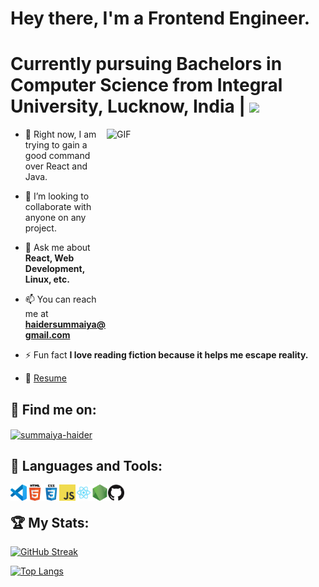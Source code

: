 # Hey there, I'm a Frontend Engineer.
# Currently pursuing Bachelors in Computer Science from Integral University, Lucknow, India | ![](https://komarev.com/ghpvc/?username=summaiyahaider&label=Profile%20views&color=0e75b6&style=flat)
<img align="right" alt="GIF" src="https://media0.giphy.com/media/rsUGLKwgSvSxmq1VrZ/giphy.gif?cid=790b7611c5e7c2f93c79400e7b31793a8bbd6c2f90f21ddd&rid=giphy.gif&ct=s" width="350" height="330" />

- 🚀 Right now, I am trying to gain a good command over React and Java.

- 👯 I’m looking to collaborate with anyone on any project.

- 💬 Ask me about **React, Web Development, Linux, etc.**

- 📫 You can reach me at **haidersummaiya@gmail.com**

- ⚡ Fun fact **I love reading fiction because it helps me escape reality.**

- 📝 [Resume](https://drive.google.com/file/d/1J3z1KUlLrSL1NK3JvD2siJRX0jW0VOpS/view?usp=sharing)

## :email: Find me on:  
<p align="left">
<a href="https://www.linkedin.com/in/summaiya-haider-4a49a0188/" target="blank"><img align="center" src="https://raw.githubusercontent.com/rahuldkjain/github-profile-readme-generator/master/src/images/icons/Social/linked-in-alt.svg" alt="summaiya-haider" height="25" width="25" /></a>

</p>

## 🧰 Languages and Tools:

<img align="left" alt="Visual Studio Code" width="26px" src="https://raw.githubusercontent.com/github/explore/80688e429a7d4ef2fca1e82350fe8e3517d3494d/topics/visual-studio-code/visual-studio-code.png" />
<img align="left" alt="HTML5" width="26px" src="https://raw.githubusercontent.com/github/explore/80688e429a7d4ef2fca1e82350fe8e3517d3494d/topics/html/html.png" />
<img align="left" alt="CSS3" width="26px" src="https://raw.githubusercontent.com/github/explore/80688e429a7d4ef2fca1e82350fe8e3517d3494d/topics/css/css.png" />
<img align="left" alt="JavaScript" width="26px" src="https://raw.githubusercontent.com/github/explore/80688e429a7d4ef2fca1e82350fe8e3517d3494d/topics/javascript/javascript.png" />
<img align="left" alt="React" width="26px" src="https://raw.githubusercontent.com/github/explore/80688e429a7d4ef2fca1e82350fe8e3517d3494d/topics/react/react.png" />
<img align="left" alt="Node.js" width="26px" src="https://raw.githubusercontent.com/github/explore/80688e429a7d4ef2fca1e82350fe8e3517d3494d/topics/nodejs/nodejs.png" />
<img align="left" alt="GitHub" width="26px" src="https://raw.githubusercontent.com/github/explore/78df643247d429f6cc873026c0622819ad797942/topics/github/github.png" />
<br>

## :trophy: My Stats:
<p align="center">

[![GitHub Streak](https://streak-stats.demolab.com/?user=summaiyahaider)](https://git.io/streak-stats)

[![Top Langs](https://github-readme-stats.vercel.app/api/top-langs/?username=summaiyahaider&layout=compact)](https://github.com/anuraghazra/github-readme-stats)
 
</div>


<!---
summaiyahaider/summaiyahaider is a ✨ special ✨ repository because its `README.md` (this file) appears on your GitHub profile.
You can click the Preview link to take a look at your changes.
--->
